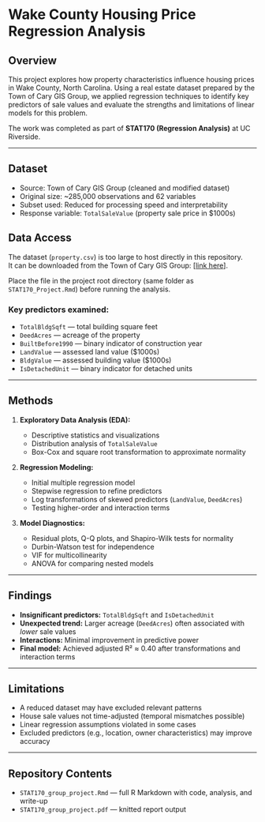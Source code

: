 # Wake County Housing Price Regression Analysis

## Overview
This project explores how property characteristics influence housing prices in Wake County, North Carolina. Using a real estate dataset prepared by the Town of Cary GIS Group, we applied regression techniques to identify key predictors of sale values and evaluate the strengths and limitations of linear models for this problem.

The work was completed as part of **STAT170 (Regression Analysis)** at UC Riverside.

---

## Dataset
- Source: Town of Cary GIS Group (cleaned and modified dataset)
- Original size: ~285,000 observations and 62 variables
- Subset used: Reduced for processing speed and interpretability
- Response variable: `TotalSaleValue` (property sale price in $1000s)

## Data Access
The dataset (`property.csv`) is too large to host directly in this repository.  
It can be downloaded from the Town of Cary GIS Group: [[link here](https://www.kaggle.com/datasets/irakozekelly/real-estate-data)].

Place the file in the project root directory (same folder as `STAT170_Project.Rmd`) before running the analysis.

### Key predictors examined:
- `TotalBldgSqft` — total building square feet  
- `DeedAcres` — acreage of the property  
- `BuiltBefore1990` — binary indicator of construction year  
- `LandValue` — assessed land value ($1000s)  
- `BldgValue` — assessed building value ($1000s)  
- `IsDetachedUnit` — binary indicator for detached units  

---

## Methods
1. **Exploratory Data Analysis (EDA):**  
   - Descriptive statistics and visualizations  
   - Distribution analysis of `TotalSaleValue`  
   - Box-Cox and square root transformation to approximate normality  

2. **Regression Modeling:**  
   - Initial multiple regression model  
   - Stepwise regression to refine predictors  
   - Log transformations of skewed predictors (`LandValue`, `DeedAcres`)  
   - Testing higher-order and interaction terms  

3. **Model Diagnostics:**  
   - Residual plots, Q-Q plots, and Shapiro-Wilk tests for normality  
   - Durbin-Watson test for independence  
   - VIF for multicollinearity  
   - ANOVA for comparing nested models  

---

## Findings
- **Insignificant predictors:** `TotalBldgSqft` and `IsDetachedUnit`  
- **Unexpected trend:** Larger acreage (`DeedAcres`) often associated with *lower* sale values  
- **Interactions:** Minimal improvement in predictive power  
- **Final model:** Achieved adjusted R² ≈ 0.40 after transformations and interaction terms  

---

## Limitations
- A reduced dataset may have excluded relevant patterns  
- House sale values not time-adjusted (temporal mismatches possible)  
- Linear regression assumptions violated in some cases  
- Excluded predictors (e.g., location, owner characteristics) may improve accuracy  

---

## Repository Contents
- `STAT170_group_project.Rmd` — full R Markdown with code, analysis, and write-up  
- `STAT170_group_project.pdf` — knitted report output  
